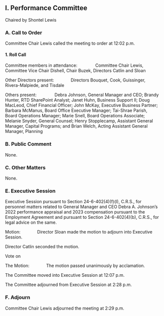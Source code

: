 ## I. Performance Committee

Chaired by Shontel Lewis

### A. Call to Order

Committee Chair Lewis called the meeting to order at 12:02 p.m.

#### 1. Roll Call

Committee members in attendance:               Committee Chair Lewis, Committee Vice Chair Dishell, Chair Buzek, Directors Catlin and Sloan

Other Directors present:              Directors Bouquet, Cook, Guissinger, Rivera-Malpiede, and Tisdale

Others present:               Debra Johnson, General Manager and CEO; Brandy Hunter, RTD SharePoint Analyst; Janet Huhn, Business Support II; Doug MacLeod, Chief Financial Officer; John McKay, Executive Business Partner; Barbara McManus, Board Office Executive Manager; Tai-Shrae Parish, Board Operations Manager; Marie Snell, Board Operations Associate; Melanie Snyder, General Counsel; Henry Stopplecamp, Assistant General Manager, Capital Programs; and Brian Welch, Acting Assistant General Manager, Planning

### B. Public Comment

None.

### C. Other Matters

None.

### E. Executive Session

Executive Session pursuant to Section 24-6-402(4)(f)(I), C.R.S., for personnel matters related to General Manager and CEO Debra A. Johnson’s 2022 performance appraisal and 2023 compensation pursuant to the Employment Agreement and pursuant to Section 24-6-402(4)(b), C.R.S., for legal advice on the same.

Motion:              Director Sloan made the motion to adjourn into Executive Session.

Director Catlin seconded the motion.

Vote on

The Motion:              The motion passed unanimously by acclamation.

The Committee moved into Executive Session at 12:07 p.m.

The Committee adjourned from Executive Session at 2:28 p.m.

### F. Adjourn

Committee Chair Lewis adjourned the meeting at 2:29 p.m.